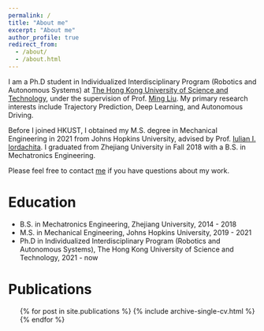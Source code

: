 ```yaml
---
permalink: /
title: "About me"
excerpt: "About me"
author_profile: true
redirect_from: 
  - /about/
  - /about.html
---
```


I am a Ph.D student in Individualized Interdisciplinary Program (Robotics and Autonomous Systems) at [The Hong Kong University of Science and Technology](https://hkust.edu.hk/), under the supervision of Prof. [Ming Liu](https://scholar.google.com/citations?user=CdV5LfQAAAAJ). My primary research interests include Trajectory Prediction, Deep Learning, and Autonomous Driving.

Before I joined HKUST, I obtained my M.S. degree in Mechanical Engineering in 2021 from Johns Hopkins University, advised by Prof. [Iulian I. Iordachita](https://scholar.google.com/citations?user=X2Snm74AAAAJ). I graduated from Zhejiang University in Fall 2018 with a B.S. in Mechatronics Engineering.

Please feel free to contact [me](gsunah@connect.ust.hk) if you have questions about my work.

Education
======
* B.S. in Mechatronics Engineering, Zhejiang University, 2014 - 2018
* M.S. in Mechanical Engineering, Johns Hopkins University, 2019 - 2021
* Ph.D in Individualized Interdisciplinary Program (Robotics and Autonomous Systems), The Hong Kong University of Science and Technology, 2021 - now 

Publications
======
  <ul>{% for post in site.publications %}
    {% include archive-single-cv.html %}
  {% endfor %}</ul>
  
